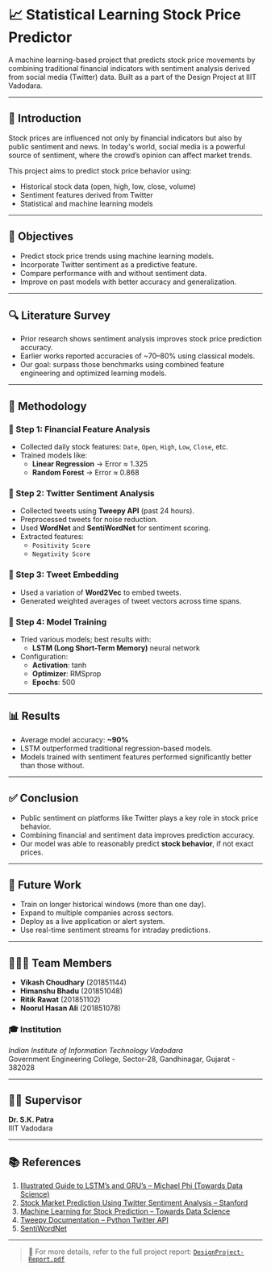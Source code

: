# 📈 Statistical Learning Stock Price Predictor

A machine learning-based project that predicts stock price movements by combining traditional financial indicators with sentiment analysis derived from social media (Twitter) data. Built as a part of the Design Project at IIIT Vadodara.

---

## 📖 Introduction

Stock prices are influenced not only by financial indicators but also by public sentiment and news. In today's world, social media is a powerful source of sentiment, where the crowd’s opinion can affect market trends.

This project aims to predict stock price behavior using:
- Historical stock data (open, high, low, close, volume)
- Sentiment features derived from Twitter
- Statistical and machine learning models

---

## 🎯 Objectives

- Predict stock price trends using machine learning models.
- Incorporate Twitter sentiment as a predictive feature.
- Compare performance with and without sentiment data.
- Improve on past models with better accuracy and generalization.

---

## 🔍 Literature Survey

- Prior research shows sentiment analysis improves stock price prediction accuracy.
- Earlier works reported accuracies of ~70–80% using classical models.
- Our goal: surpass those benchmarks using combined feature engineering and optimized learning models.

---

## 🧠 Methodology

### 🔹 Step 1: Financial Feature Analysis

- Collected daily stock features: `Date`, `Open`, `High`, `Low`, `Close`, etc.
- Trained models like:
  - **Linear Regression** → Error ≈ 1.325
  - **Random Forest** → Error ≈ 0.868

### 🔹 Step 2: Twitter Sentiment Analysis

- Collected tweets using **Tweepy API** (past 24 hours).
- Preprocessed tweets for noise reduction.
- Used **WordNet** and **SentiWordNet** for sentiment scoring.
- Extracted features:
  - `Positivity Score`
  - `Negativity Score`

### 🔹 Step 3: Tweet Embedding

- Used a variation of **Word2Vec** to embed tweets.
- Generated weighted averages of tweet vectors across time spans.

### 🔹 Step 4: Model Training

- Tried various models; best results with:
  - **LSTM (Long Short-Term Memory)** neural network
- Configuration:
  - **Activation**: tanh  
  - **Optimizer**: RMSprop  
  - **Epochs**: 500

---

## 📊 Results

- Average model accuracy: **~90%**
- LSTM outperformed traditional regression-based models.
- Models trained with sentiment features performed significantly better than those without.

---

## ✅ Conclusion

- Public sentiment on platforms like Twitter plays a key role in stock price behavior.
- Combining financial and sentiment data improves prediction accuracy.
- Our model was able to reasonably predict **stock behavior**, if not exact prices.

---

## 🔮 Future Work

- Train on longer historical windows (more than one day).
- Expand to multiple companies across sectors.
- Deploy as a live application or alert system.
- Use real-time sentiment streams for intraday predictions.

---

## 🧑‍🤝‍🧑 Team Members

- **Vikash Choudhary** (201851144)  
- **Himanshu Bhadu** (201851048)  
- **Ritik Rawat** (201851102)  
- **Noorul Hasan Ali** (201851078)  

### 🎓 Institution

*Indian Institute of Information Technology Vadodara*  
Government Engineering College, Sector-28, Gandhinagar, Gujarat - 382028  

---

## 👨‍🏫 Supervisor

**Dr. S.K. Patra**  
IIIT Vadodara

---

## 📚 References

1. [Illustrated Guide to LSTM’s and GRU’s – Michael Phi (Towards Data Science)](https://towardsdatascience.com/illustrated-guide-to-lstms-and-gru-s-a-step-by-step-explanation-44e9eb85bf21)  
2. [Stock Market Prediction Using Twitter Sentiment Analysis – Stanford](http://cs229.stanford.edu/proj2011/GoelMittal-StockMarketPredictionUsingTwitterSentimentAnalysis.pdf)  
3. [Machine Learning for Stock Prediction – Towards Data Science](https://towardsdatascience.com/machine-learning-for-stock-prediction-a-quantitative-approach-4ca98c0bfb8c)  
4. [Tweepy Documentation – Python Twitter API](https://www.tweepy.org/)  
5. [SentiWordNet](https://github.com/aesuli/SentiWordNet)  

---

> 📂 For more details, refer to the full project report: [`DesignProject-Report.pdf`](./DesignProject-Report.pdf)
